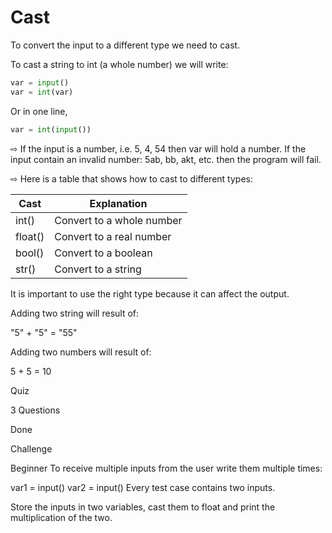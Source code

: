 # Cast

To convert the input to a different type we need to cast.

To cast a string to int (a whole number) we will write:

```py
var = input()
var = int(var)
```
Or in one line,

```py
var = int(input())
```

⇨ If the input is a number, i.e. 5, 4, 54 then var will hold a number. If the input contain an invalid number: 5ab, bb, akt, etc. then the program will fail.

⇨ Here is a table that shows how to cast to different types:

Cast	  | Explanation
--------|---------------------------
int() 	|Convert to a whole number
float()	|Convert to a real number
bool()	|Convert to a boolean
str() 	|Convert to a string
It is important to use the right type because it can affect the output.

Adding two string will result of:

"5" + "5" = "55"

Adding two numbers will result of:

5 + 5 = 10


Quiz

3 Questions

Done


Challenge

Beginner
To receive multiple inputs from the user write them multiple times:

var1 = input()
var2 = input()
Every test case contains two inputs.

Store the inputs in two variables, cast them to float and print the multiplication of the two.
